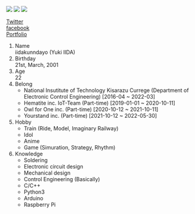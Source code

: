 ![](https://img.shields.io/badge/Locate-Chiba-red)
![](https://img.shields.io/badge/Status-Neet-green)
![](https://img.shields.io/badge/Native-Japanese-Blue)

[Twitter](https://twitter.com/iidakunndayo)  
[facebook](https://facebook.com/iidakunndayo)  
[Portfolio](https://iidakunndayo.github.io/portfolio)

1. Name  
iidakunndayo (Yuki IIDA)
1. Birthday  
21st, March, 2001
1. Age  
22
1. Belong  
    - National Insutitute of Technology Kisarazu Currege (Department of Electronic Control Engineering) [2016-04 ~ 2022-03]
    - Hematite inc. IoT-Team (Part-time) [2019-01-01 ~ 2020-10-11]
    - Owl for One inc. (Part-time) [2020-10-12 ~ 2021-10-11]
    - Yourstand inc. (Part-time) [2021-10-12 ~ 2022-05-30]
1. Hobby  
    - Train         (Ride, Model, Imaginary Railway) 
    - Idol
    - Anime
    - Game          (Simuration, Strategy, Rhythm) 
1. Knowledge
    - Soldering
    - Electronic circuit design
    - Mechanical design
    - Control Engineering (Basically)
    - C/C++
    - Python3
    - Arduino
    - Raspberry Pi


<!--
**iidakunndayo/iidakunndayo** is a ✨ _special_ ✨ repository because its `README.md` (this file) appears on your GitHub profile.

Here are some ideas to get you started:

- 🔭 I’m currently working on ...
- 🌱 I’m currently learning ...
- 👯 I’m looking to collaborate on ...
- 🤔 I’m looking for help with ...
- 💬 Ask me about ...
- 📫 How to reach me: ...
- 😄 Pronouns: ...
- ⚡ Fun fact: ...
-->
